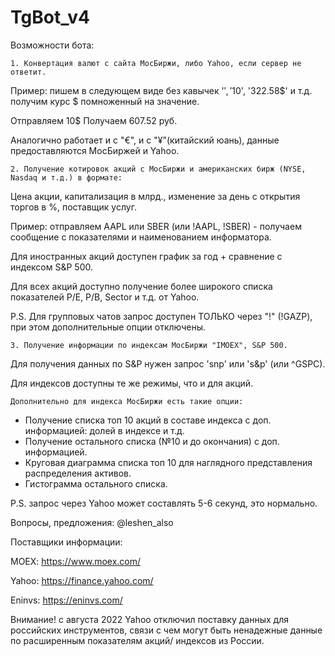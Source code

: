 # TgBot_v4
Возможности бота:

    1. Конвертация валют с сайта МосБиржи, либо Yahoo, если сервер не ответит.
Пример: пишем в следующем виде без кавычек '$', '10$', '322.58$' и т.д. получим курс $ помноженный на значение.

Отправляем 10$ Получаем 607.52 руб. 

Аналогично работает и с "€", и  с "¥"(китайский юань), данные предоставляются МосБиржей и Yahoo.

    2. Получение котировок акций с МосБиржи и американских бирж (NYSE, Nasdaq и т.д.) в формате:
Цена акции, капитализация в млрд., изменение за день с открытия торгов в %, поставщик услуг.

Пример: отправляем AAPL или SBER (или !AAPL, !SBER) - получаем сообщение с показателями и наименованием информатора.

Для иностранных акций доступен график за год + сравнение с индексом S&P 500.

Для всех акций доступно получение более широкого списка показателей P/E, P/B, Sector и т.д. от Yahoo.

P.S. Для групповых чатов запрос доступен ТОЛЬКО через "!" (!GAZP), при этом дополнительные опции отключены.

    3. Получение информации по индексам МосБиржи "IMOEX", S&P 500.
Для получения данных по S&P нужен запрос 'snp' или 's&p' (или ^GSPC).

Для индексов доступны те же режимы, что и для акций. 

    Дополнительно для индекса МосБиржи есть такие опции:
* Получение списка топ 10 акций в составе индекса с доп. информацией: долей в индексе и т.д.
* Получение остального списка (№10 и до окончания) с доп. информацией.
* Круговая диаграмма списка топ 10 для наглядного представления распределения активов.
* Гистограмма остального  списка.

P.S. запрос через Yahoo может составлять 5-6 секунд, это нормально.

Вопросы, предложения: @leshen_also

Поставщики информации:

MOEX:   https://www.moex.com/

Yahoo:  https://finance.yahoo.com/

Eninvs: https://eninvs.com/

Внимание! с августа 2022 Yahoo отключил поставку данных для российских инструментов, связи с чем могут быть ненадежные 
данные по расширенным показателям акций/ индексов из России.

